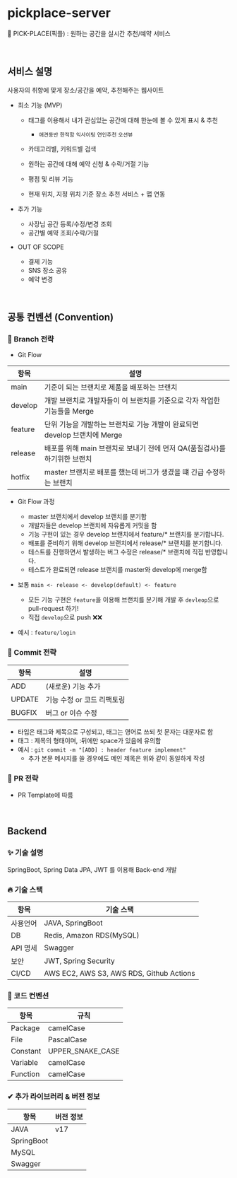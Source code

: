 # pickplace-server
🍃 PICK-PLACE(픽플) : 원하는 공간을 실시간 추천/예약 서비스

<br>

## 서비스 설명

사용자의 취향에 맞게 장소/공간을 예약, 추천해주는 웹사이트

- 최소 기능 (MVP)
  - 태그를 이용해서 내가 관심있는 공간에 대해 한눈에 볼 수 있게 표시 & 추천
    - `애견동반` `한적함` `익사이팅` `연인추천` `오션뷰`

  - 카테고리별, 키워드별 검색
  
  - 원하는 공간에 대해 예약 신청 & 수락/거절 기능

  - 평점 및 리뷰 기능

  - 현재 위치, 지정 위치 기준 장소 추천 서비스 + 맵 연동
  

- 추가 기능
  - 사장님 공간 등록/수정/변경 조회
  - 공간별 예약 조회/수락/거절

- OUT OF SCOPE
  - 결제 기능
  - SNS 장소 공유
  - 예약 변경

<br>

## 공통 컨벤션 (Convention)

### 🌴 Branch 전략 
- Git Flow

|  **항목**  |                                  **설명**                                   |
| ---------- | --------------------------------------------------------------------------- |
| main       | 기준이 되는 브랜치로 제품을 배포하는 브랜치                                  |
| develop    | 개발 브랜치로 개발자들이 이 브랜치를 기준으로 각자 작업한 기능들을 Merge      |
| feature    | 단위 기능을 개발하는 브랜치로 기능 개발이 완료되면 develop 브랜치에 Merge     |
| release    | 배포를 위해 main 브랜치로 보내기 전에 먼저 QA(품질검사)를 하기위한 브랜치     |
| hotfix     | master 브랜치로 배포를 했는데 버그가 생겼을 떄 긴급 수정하는 브랜치           |

- Git Flow 과정
  - master 브랜치에서 develop 브랜치를 분기함
  - 개발자들은 develop 브랜치에 자유롭게 커밋을 함
  - 기능 구현이 있는 경우 develop 브랜치에서 feature/* 브랜치를 분기합니다.
  - 배포를 준비하기 위해 develop 브랜치에서 release/* 브랜치를 분기합니다.
  - 테스트를 진행하면서 발생하는 버그 수정은 release/* 브랜치에 직접 반영합니다.
  - 테스트가 완료되면 release 브랜치를 master와 develop에 merge함

- 보통 `main <- release <- develop(default) <- feature`
  - 모든 기능 구현은 `feature`을 이용해 브랜치를 분기해 개발 후 `devleop`으로 pull-request 하기!
  - 직접 `develop`으로 push ❌❌
- 예시 : `feature/login` 


### 🍕 Commit 전략 

|  **항목**  |             **설명**              |
| ---------- | ---------------------------------- |
| ADD        | (새로운) 기능 추가                 |
| UPDATE     | 기능 수정 or  코드 리팩토링        |
| BUGFIX     | 버그 or 이슈 수정                  |

- 타입은 태그와 제목으로 구성되고, 태그는 영어로 쓰되 첫 문자는 대문자로 함
- 태그 : 제목의 형태이며, :뒤에만 space가 있음에 유의함
- 예시 : `git commit -m "[ADD] : header feature implement"`
  - 추가 본문 메시지를 쓸 경우에도 메인 제목은 위와 같이 동일하게 작성


### 🍭 PR 전략
- PR Template에 따름

<br>

## Backend

### ✨ 기술 설명
SpringBoot, Spring Data JPA, JWT 를 이용해 Back-end 개발

### 🔥 기술 스택

|  **항목**  |  **기술 스택**                          |
| ---------- | --------------------------------------- |
| 사용언어   | JAVA, SpringBoot                         |
| DB         | Redis, Amazon RDS(MySQL)                 |
| API 명세   | Swagger                                  |
| 보안       | JWT, Spring Security                     |
| CI/CD      | AWS EC2, AWS S3, AWS RDS, Github Actions |

### 🔅 코드 컨벤션
|  **항목**  |    **규칙**            |
| ---------- | ---------------------- |
| Package    | camelCase              |
| File       | PascalCase             |
| Constant   | UPPER_SNAKE_CASE       |
| Variable   | camelCase              |
| Function   | camelCase              |


### ✔ 추가 라이브러리 & 버전 정보

|  **항목**  |  **버전 정보**    |
| ---------- | ------------------ |
| JAVA       |  v17               |
| SpringBoot |                    |
| MySQL      |                    |
| Swagger    |                    |


<br>
